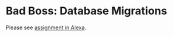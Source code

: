 # Bad Boss: Database Migrations

Please see [assignment in Alexa](https://alexa.bitmaker.co/assignments/2039/latest).
